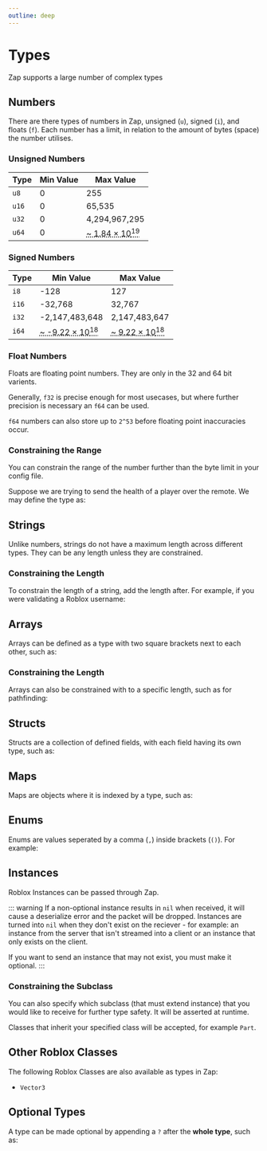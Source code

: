 ```yaml
---
outline: deep
---
```


# Types

Zap supports a large number of complex types

## Numbers

There are there types of numbers in Zap, unsigned (`u`), signed (`i`), and floats (`f`). Each number has a limit, in relation to the amount of bytes (space) the number utilises.

### Unsigned Numbers

| Type  | Min Value | Max Value                                                                |
| ----- | --------- | ------------------------------------------------------------------------ |
| `u8`  | 0         | 255                                                                      |
| `u16` | 0         | 65,535                                                                   |
| `u32` | 0         | 4,294,967,295                                                            |
| `u64` | 0         | <abbr title="18,446,744,073,709,551,615">~ 1.84 × 10<sup>19</sup></abbr> |

### Signed Numbers

| Type  | Min Value                                                                 | Max Value                                                               |
| ----- | ------------------------------------------------------------------------- | ----------------------------------------------------------------------- |
| `i8`  | -128                                                                      | 127                                                                     |
| `i16` | -32,768                                                                   | 32,767                                                                  |
| `i32` | -2,147,483,648                                                            | 2,147,483,647                                                           |
| `i64` | <abbr title="-9,223,372,036,854,775,808">~ -9.22 × 10<sup>18</sup></abbr> | <abbr title="9,223,372,036,854,775,807">~ 9.22 × 10<sup>18</sup></abbr> |

### Float Numbers

Floats are floating point numbers. They are only in the 32 and 64 bit varients.

Generally, `f32` is precise enough for most usecases, but where further precision is necessary an `f64` can be used.

`f64` numbers can also store up to `2^53` before floating point inaccuracies occur.

### Constraining the Range

You can constrain the range of the number further than the byte limit in your config file.

Suppose we are trying to send the health of a player over the remote. We may define the type as:

<CodeBlock code="type Health = u8 (0..100)" />

## Strings

Unlike numbers, strings do not have a maximum length across different types. They can be any length unless they are constrained.

<CodeBlock code="type Sign = string" />

### Constraining the Length

To constrain the length of a string, add the length after. For example, if you were validating a Roblox username:

<CodeBlock code="type Username = string (3..20)" />

## Arrays

Arrays can be defined as a type with two square brackets next to each other, such as:
<CodeBlock code="type Winners = u8[]" />

### Constraining the Length

Arrays can also be constrained with to a specific length, such as for pathfinding:

<CodeBlock code="type Path = u8[10..20]" />

## Structs

Structs are a collection of defined fields, with each field having its own type, such as:

<CodeBlock :code="['type Item = {', '\tName: string,', '\tPrice: u16,', '}'].join('\n')" />

## Maps

Maps are objects where it is indexed by a type, such as:

<CodeBlock code="type Items = { [string]: Item }" />

## Enums

Enums are values seperated by a comma (`,`) inside brackets (`()`). For example:
<CodeBlock code="type RoundStatus = ( Playing, Intermission )" />

## Instances

Roblox Instances can be passed through Zap.

::: warning
If a non-optional instance results in `nil` when received, it will cause a deserialize error and the packet will be dropped. Instances are turned into `nil` when they don't exist on the reciever - for example: an instance from the server that isn't streamed into a client or an instance that only exists on the client.

If you want to send an instance that may not exist, you must make it optional.
:::

<CodeBlock code="type Player = Instance" />

### Constraining the Subclass

You can also specify which subclass (that must extend instance) that you would like to receive for further type safety. It will be asserted at runtime.

<CodeBlock code="type Part = Instance (BasePart)" />

Classes that inherit your specified class will be accepted, for example `Part`.

## Other Roblox Classes

The following Roblox Classes are also available as types in Zap:

- `Vector3`

## Optional Types

A type can be made optional by appending a `?` after the **whole type**, such as:
<CodeBlock code="type Character = Instance (Player)?" />
